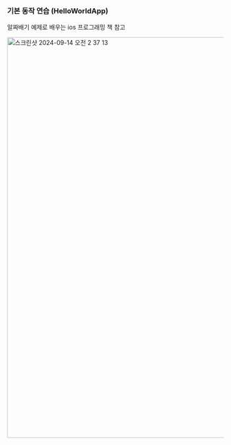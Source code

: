 ### 기본 동작 연습 (HelloWorldApp)
알짜배기 예제로 배우는 ios 프로그래밍 책 참고 

<img width="929" alt="스크린샷 2024-09-14 오전 2 37 13" src="https://github.com/user-attachments/assets/f29a94f1-1721-4eec-a7eb-8e5198f0d021">
